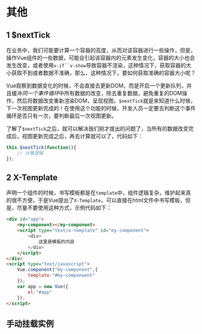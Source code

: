# 其他
## 1 $nextTick

在业务中，我们可能要计算一个容器的高度，从而对该容器进行一些操作，但是，操作Vue组件的一些数据，可能会引起该容器内的元素发生变化，容器的大小也会发生改变，或者使用`v-if``v-show`导致容器不渲染，这种情况下，获取容器的大小获取不到或者数据不准确，那么，这种情况下，要如何获取准确的容器大小呢？

Vue观察到数据变化的时候，不会直接去更新DOM，而是开启一个更新队列，并且缓冲*同一个事件循环*中所有数据的改变，除去重复数据，避免重复的DOM操作，然后将数据改变重新渲染DOM，呈现视图，`$nextTick`就是来知道什么时候，下一次视图更新完成的！在使用这个功能的时候，开发人员一定要去判断这个事件循环是否只有一次，要判断最后一次视图更新。

了解了`$nextTick`之后，就可以解决我们刚才提出的问题了，当所有的数据改变完成后，视图更新完成之后，再去计算就可以了，代码如下：
```javascript
this.$nextTick(function(){
	// 计算逻辑	
});
```
## 2 X-Template

声明一个组件的时候，书写模板都是在`template`中，组件逻辑复杂，维护起来真的很不方便，于是Vue提出了`X-Template`，可以直接在html文件中书写模板，但是，尽量不要使用这种方式，示例代码如下：

```html
<div id="app">
	<my-component></my-component>
	<script type="text/x-template" id="my-component">
		<div>
			这里是模板的内容
		</div>
	</script>
</div>
<script type="text/javascript">
	Vue.component("my-component",{
		template:"#my-componwent"	
	});
	var app = new Vue({
		el:"#app"
	});
</script>
```
## 手动挂载实例